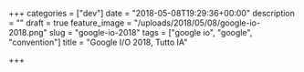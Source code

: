 +++
categories = ["dev"]
date = "2018-05-08T19:29:36+00:00"
description = ""
draft = true
feature_image = "/uploads/2018/05/08/google-io-2018.png"
slug = "google-io-2018"
tags = ["google io", "google", "convention"]
title = "Google I/O 2018, Tutto IA"

+++

